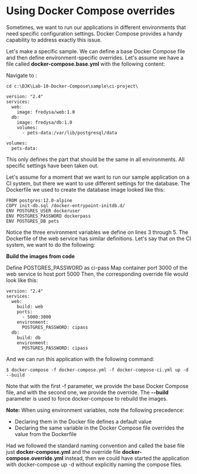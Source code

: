# **Using Docker Compose overrides**

Sometimes, we want to run our applications in different environments that need specific configuration settings. Docker Compose provides a handy capability to address exactly this issue.

Let's make a specific sample. We can define a base Docker Compose file and then define environment-specific overrides. Let's assume we have a file called **docker-compose.base.yml** with the following content:

Navigate to : 
```
cd c:\DJK\Lab-10-Docker-Compose\sample\ci-project\
```
```
version: "2.4"
services:
  web:
    image: fredysa/web:1.0
  db:
    image: fredysa/db:1.0
    volumes:
      - pets-data:/var/lib/postgresql/data

volumes:
  pets-data:
```

This only defines the part that should be the same in all environments. All specific settings have been taken out.

Let's assume for a moment that we want to run our sample application on a CI system, but there we want to use different settings for the database. The Dockerfile we used to create the database image looked like this:

```
FROM postgres:12.0-alpine
COPY init-db.sql /docker-entrypoint-initdb.d/
ENV POSTGRES_USER dockeruser
ENV POSTGRES_PASSWORD dockerpass
ENV POSTGRES_DB pets
```

Notice the three environment variables we define on lines 3 through 5. The Dockerfile of the web service has similar definitions. Let's say that on the CI system, we want to do the following:

**Build the images from code**

Define POSTGRES_PASSWORD as ci-pass
Map container port 3000 of the web service to host port 5000
Then, the corresponding override file would look like this:

```
version: "2.4"
services:
  web:
    build: web
    ports:
      - 5000:3000
    environment:
      POSTGRES_PASSWORD: cipass
  db:
    build: db
    environment:
      POSTGRES_PASSWORD: cipass
```
And we can run this application with the following command:

```
$ docker-compose -f docker-compose.yml -f docker-compose-ci.yml up -d --build
```
Note that with the first -f parameter, we provide the base Docker Compose file, and with the second one, we provide the override. The 
**--build** parameter is used to force docker-compose to rebuild the images.

**Note:** When using environment variables, note the following precedence:
- Declaring them in the Docker file defines a default value
- Declaring the same variable in the Docker Compose file overrides the value from the Dockerfile

Had we followed the standard naming convention and called the base file just **docker-compose.yml** and the override file **docker-compose.override.yml** instead, then we could have started the application with docker-compose up -d without explicitly naming the compose files.